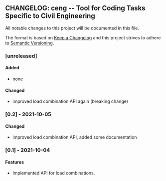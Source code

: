 ## CHANGELOG: ceng -- Tool for Coding Tasks Specific to Civil Engineering

All notable changes to this project will be documented in this file.

The format is based on [Keep a Changelog](http://keepachangelog.com/en/1.0.0/)
and this project strives to adhere to
[Semantic Versioning](http://semver.org/spec/v2.0.0.html).


### [unreleased]

#### Added

  * none

#### Changed

  * improved load combination API again (breaking change)

### [0.2] - 2021-10-05

#### Changed

  * improved load combination API, added some documentation

 ### [0.1] - 2021-10-04

#### Features

 * Implemented API for load combinations.
 